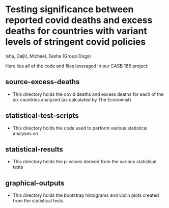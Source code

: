 # Testing significance between reported covid deaths and excess deaths for countries with variant levels of stringent covid policies
Isha, Daljit, Michael, Eesha (Group Dogs)

Here lies all of the code and files leveraged in our CASB 185 project:

## source-excess-deaths
- This directory holds the covid deaths and excess deaths for each of the six countries analyzed (as calculated by The Economist)
## statistical-test-scripts
- This directory holds the code used to perform various statistical analyses on
## statistical-results
- This directory holds the p-values derived from the various statistical tests
## graphical-outputs
- This directory holds the bootstrap histograms and violin plots created from the statistical tests
